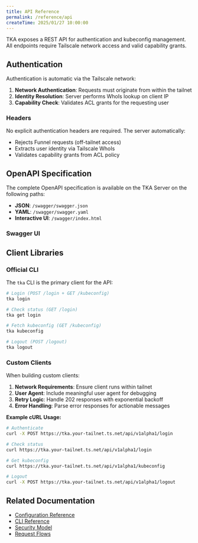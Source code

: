 ```yaml
---
title: API Reference
permalink: /reference/api
createTime: 2025/01/27 10:00:00
---
```


TKA exposes a REST API for authentication and kubeconfig management. All endpoints require Tailscale network access and valid capability grants.

## Authentication

Authentication is automatic via the Tailscale network:

1. **Network Authentication**: Requests must originate from within the tailnet
2. **Identity Resolution**: Server performs WhoIs lookup on client IP
3. **Capability Check**: Validates ACL grants for the requesting user

### Headers

No explicit authentication headers are required. The server automatically:

- Rejects Funnel requests (off-tailnet access)
- Extracts user identity via Tailscale WhoIs
- Validates capability grants from ACL policy

## OpenAPI Specification

The complete OpenAPI specification is available on the TKA Server on the following paths:

- **JSON**: `/swagger/swagger.json`
- **YAML**: `/swagger/swagger.yaml`
- **Interactive UI**: `/swagger/index.html`

### Swagger UI

<!-- markdownlint-disable MD033 -->

<ClientOnly>
    <VPSwaggerUI />
</ClientOnly>

<!-- markdownlint-enable MD033 -->

## Client Libraries

### Official CLI

The `tka` CLI is the primary client for the API:

```bash
# Login (POST /login + GET /kubeconfig)
tka login

# Check status (GET /login)
tka get login

# Fetch kubeconfig (GET /kubeconfig)
tka kubeconfig

# Logout (POST /logout)
tka logout
```

### Custom Clients

When building custom clients:

1. **Network Requirements**: Ensure client runs within tailnet
2. **User Agent**: Include meaningful user agent for debugging
3. **Retry Logic**: Handle 202 responses with exponential backoff
4. **Error Handling**: Parse error responses for actionable messages

**Example cURL Usage:**

```bash
# Authenticate
curl -X POST https://tka.your-tailnet.ts.net/api/v1alpha1/login

# Check status
curl https://tka.your-tailnet.ts.net/api/v1alpha1/login

# Get kubeconfig
curl https://tka.your-tailnet.ts.net/api/v1alpha1/kubeconfig

# Logout
curl -X POST https://tka.your-tailnet.ts.net/api/v1alpha1/logout
```

## Related Documentation

- [Configuration Reference](./configuration.md)
- [CLI Reference](./cli.md)
- [Security Model](../explanation/security.md)
- [Request Flows](./developer/request-flows.md)
